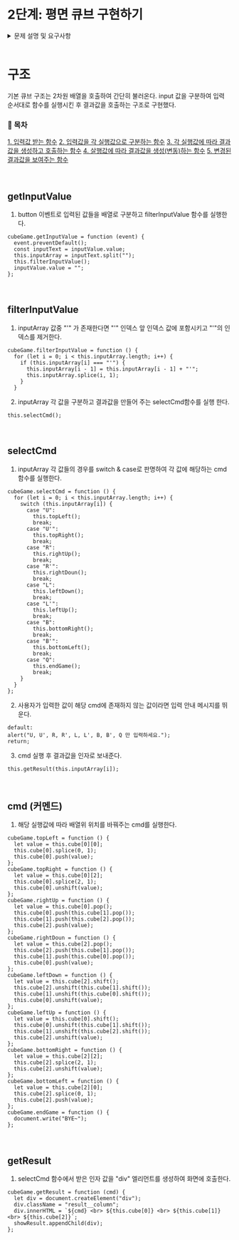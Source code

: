 # 2단계: 평면 큐브 구현하기

<details>
<summary> 문제 설명 및 요구사항 </summary>

## 문제 설명

3 X 3의 2차원 배열이 아래처럼 있다.

```
R R W
G C W
G B B
```

사용자 입력을 받아서 아래의 동작을 하는 프로그램을 구현하시오

```
> U  가장 윗줄을 왼쪽으로 한 칸 밀기 RRW -> RWR
> U' 가장 윗줄을 오른쪽으로 한 칸 밀기 RRW -> WRR
> R  가장 오른쪽 줄을 위로 한 칸 밀기 WWB -> WBW
> R' 가장 오른쪽 줄을 아래로 한 칸 밀기 WWB -> BWW
> L  가장 왼쪽 줄을 아래로 한 칸 밀기 RGG -> GRG (L의 경우 R과 방향이 반대임을 주의한다.)
> L' 가장 왼쪽 줄을 위로 한 칸 밀기 RGG -> GGR
> B  가장 아랫줄을 오른쪽으로 한 칸 밀기 GBB -> BGB (B의 경우도 U와 방향이 반대임을 주의한다.)
> B' 가장 아랫줄을 왼쪽으로 한 칸 밀기 GBB -> BBG
> Q  Bye~를 출력하고 프로그램을 종료한다.
```

## 요구사항

- 처음 시작하면 초기 상태를 출력한다.
- 간단한 프롬프트 (CLI에서 키보드 입력받기 전에 표시해주는 간단한 글자들 - 예: CUBE> )를 표시해 준다.
- 한 번에 여러 문자를 입력받은 경우 순서대로 처리해서 매 과정을 화면에 출력한다.

## 동작 예시

```
R R W
G C W
G B B

CUBE> UUR

U
R W R
G C W
G B B

U
W R R
G C W
G B B

R
W R W
G C B
G B R

CUBE> Q
Bye~
```

## 2단계 코딩 요구사항

- 너무 크지 않은 함수 단위로 구현하려고 노력할 것
- 전역변수의 사용을 자제할 것
- 객체와 배열을 적절히 활용할 것

</details>

<br/>

# 구조

기본 큐브 구조는 2차원 배열을 호출하여 간단히 불러온다.
input 값을 구분하여 입력 순서대로 함수를 실행시킨 후 결과값을 호출하는 구조로 구현했다.

### 📑 목차

[1. 입력값 받는 함수](#getInputValue)
[2. 입력값을 각 실행값으로 구분하는 함수](#filterInputValue)
[3. 각 실행값에 따라 결과값을 생성하고 호출하는 함수](#selectCmd)
[4. 살행값에 따라 결과값을 생성(변동)하는 함수](#cmd)
[5. 변경된 결과값을 보여주는 함수]($getResult)

<br/>

## getInputValue

1. button 이벤트로 입력된 값들을 배열로 구분하고 filterInputValue 함수를 실행한다.

```JS
cubeGame.getInputValue = function (event) {
  event.preventDefault();
  const inputText = inputValue.value;
  this.inputArray = inputText.split("");
  this.filterInputValue();
  inputValue.value = "";
};
```

<br/>

## filterInputValue

1. inputArray 값중 "'" 가 존재한다면 "'" 인덱스 앞 인덱스 값에 포함시키고 "'"의 인덱스를 제거한다.

```JS
cubeGame.filterInputValue = function () {
  for (let i = 0; i < this.inputArray.length; i++) {
    if (this.inputArray[i] === "'") {
      this.inputArray[i - 1] = this.inputArray[i - 1] + "'";
      this.inputArray.splice(i, 1);
    }
  }
```

2. inputArray 각 값을 구분하고 결과값을 만들어 주는 selectCmd함수를 실행 한다.

```JS
this.selectCmd();
```

<br/>

## selectCmd

1. inputArray 각 값들의 경우를 switch & case로 판명하여 각 값에 해당하는 cmd함수를 실행한다.

```JS
cubeGame.selectCmd = function () {
  for (let i = 0; i < this.inputArray.length; i++) {
    switch (this.inputArray[i]) {
      case "U":
        this.topLeft();
        break;
      case "U'":
        this.topRight();
        break;
      case "R":
        this.rightUp();
        break;
      case "R'":
        this.rightDoun();
        break;
      case "L":
        this.leftDown();
        break;
      case "L'":
        this.leftUp();
        break;
      case "B":
        this.bottomRight();
        break;
      case "B'":
        this.bottomLeft();
        break;
      case "Q":
        this.endGame();
        break;
    }
  }
};
```

2. 사용자가 입력한 값이 해당 cmd에 존재하지 않는 값이라면 입력 안내 메시지를 뛰운다.

```JS
default:
alert("U, U', R, R', L, L', B, B', Q 만 입력하세요.");
return;
```

3. cmd 실행 후 결과값을 인자로 보내준다.

```JS
this.getResult(this.inputArray[i]);
```

<br/>

## cmd (커멘드)

1. 해당 실행값에 따라 배열위 위치를 바꿔주는 cmd를 실행한다.

```JS
cubeGame.topLeft = function () {
  let value = this.cube[0][0];
  this.cube[0].splice(0, 1);
  this.cube[0].push(value);
};
cubeGame.topRight = function () {
  let value = this.cube[0][2];
  this.cube[0].splice(2, 1);
  this.cube[0].unshift(value);
};
cubeGame.rightUp = function () {
  let value = this.cube[0].pop();
  this.cube[0].push(this.cube[1].pop());
  this.cube[1].push(this.cube[2].pop());
  this.cube[2].push(value);
};
cubeGame.rightDoun = function () {
  let value = this.cube[2].pop();
  this.cube[2].push(this.cube[1].pop());
  this.cube[1].push(this.cube[0].pop());
  this.cube[0].push(value);
};
cubeGame.leftDown = function () {
  let value = this.cube[2].shift();
  this.cube[2].unshift(this.cube[1].shift());
  this.cube[1].unshift(this.cube[0].shift());
  this.cube[0].unshift(value);
};
cubeGame.leftUp = function () {
  let value = this.cube[0].shift();
  this.cube[0].unshift(this.cube[1].shift());
  this.cube[1].unshift(this.cube[2].shift());
  this.cube[2].unshift(value);
};
cubeGame.bottomRight = function () {
  let value = this.cube[2][2];
  this.cube[2].splice(2, 1);
  this.cube[2].unshift(value);
};
cubeGame.bottomLeft = function () {
  let value = this.cube[2][0];
  this.cube[2].splice(0, 1);
  this.cube[2].push(value);
};
cubeGame.endGame = function () {
  document.write("BYE~");
};
```

<br/>

## getResult

1. selectCmd 함수에서 받은 인자 값을 "div" 엘리먼트를 생성하여 화면에 호출한다.

```JS
cubeGame.getResult = function (cmd) {
  let div = document.createElement("div");
  div.className = "result__column";
  div.innerHTML = `${cmd} <br> ${this.cube[0]} <br> ${this.cube[1]} <br> ${this.cube[2]}`;
  showResult.appendChild(div);
};
```

